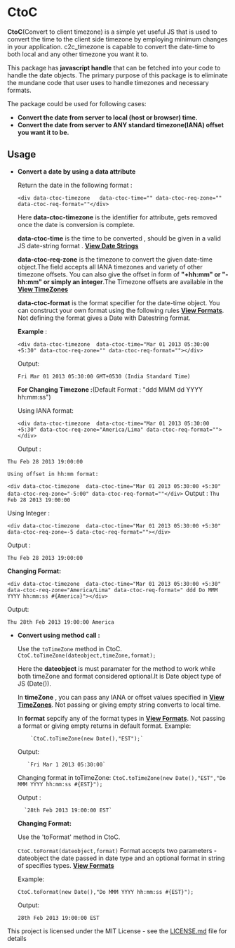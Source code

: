 # CtoC


**CtoC**(Convert to client timezone) is a simple yet useful JS that is used to convert the time to the client side timezone by employing minimum changes  in your application. c2c_timezone is capable to convert the  date-time to both local and any other timezone you want it to. 

This package has **javascript handle** that can be fetched into your code to handle the date objects. The primary purpose of this package is to eliminate the mundane code that user  uses to handle timezones and necessary formats.

The package could be used for following cases:
- **Convert the date from server to local (host or browser) time.**
- **Convert the date from server to ANY standard timezone(IANA) offset you want it to be.**



## Usage

 - **Convert a date by using a data attribute**
    
   Return the date in the following format :
     
   `<div data-ctoc-timezone   data-ctoc-time="" data-ctoc-req-zone="" data-ctoc-req-format=""</div>`
   
   Here **data-ctoc-timezone** is the identifier for attribute,  gets removed once the date is conversion is complete.
   
   **data-ctoc-time** is the time to be converted , should be given in a valid JS date-string  format . **[View Date Strings](https://www.w3schools.com/js/js_date_formats.asp)**
  
   **data-ctoc-req-zone** is the timezone to convert the given date-time object.The field accepts all IANA timezones and variety of other timezone offsets. You can also give the offset in form of **"+hh:mm" or "-hh:mm" or simply an integer**.The Timezone offsets are available in the **[View TimeZones](https://github.com/sandeepvvn/ctoc_timezone/wiki/TimeZones)**
   
   **data-ctoc-format** is the format specifier for the date-time object. You can construct your own format using the following rules       **[View Formats](https://github.com/sandeepvvn/ctoc_timezone/wiki/Formats)**. Not defining the format gives a Date with Datestring format.
   
   **Example** :
   
   `<div data-ctoc-timezone  data-ctoc-time="Mar 01 2013 05:30:00 +5:30" data-ctoc-req-zone="" data-ctoc-req-format=""></div>`
    
   Output:
   
    `Fri Mar 01 2013 05:30:00 GMT+0530 (India Standard Time)`
   
   **For Changing Timezone :**(Default Format : "ddd MMM dd YYYY hh:mm:ss")
    
    Using IANA format:
   
   `<div data-ctoc-timezone  data-ctoc-time="Mar 01 2013 05:30:00 +5:30" data-ctoc-req-zone="America/Lima" data-ctoc-req-format=""> </div>`
    
     Output :
  
  `Thu Feb 28 2013 19:00:00`
   
    Using offset in hh:mm format:
   
   `<div data-ctoc-timezone  data-ctoc-time="Mar 01 2013 05:30:00 +5:30" data-ctoc-req-zone="-5:00" data-ctoc-req-format=""</div>`
   Output :
  `Thu Feb 28 2013 19:00:00`
  
  Using Integer :
  
  `<div data-ctoc-timezone  data-ctoc-time="Mar 01 2013 05:30:00 +5:30" data-ctoc-req-zone=-5 data-ctoc-req-format=""></div>`
  
  Output :
  
  `Thu Feb 28 2013 19:00:00`
                                
  **Changing Format:** 
   
   `<div data-ctoc-timezone  data-ctoc-time="Mar 01 2013 05:30:00 +5:30" data-ctoc-req-zone="America/Lima" data-ctoc-req-format=" ddd Do MMM YYYY hh:mm:ss #{America}"></div>`
   
   Output:
   
   `Thu 28th Feb 2013 19:00:00 America`
  
  
  
- **Convert using method call :**

  
   Use the  `toTimeZone` method in CtoC.
        `CtoC.toTimeZone(dateobject,timeZone,format);`
        
   Here the **dateobject** is must paramater for the method to work while both timeZone and format considered optional.It is Date object type of JS (Date()).
   
   In **timeZone** , you can pass any IANA or offset values specified in  **[View TimeZones](https://github.com/sandeepvvn/ctoc_timezone/wiki/TimeZones)**. Not passing or giving empty string converts to local time.  
   
   In **format** sepcify any of the format types in  **[View Formats](https://github.com/sandeepvvn/ctoc_timezone/wiki/Formats)**. Not passing a format or giving empty returns in default format.
   Example:
          
          `CtoC.toTimeZone(new Date(),"EST");`
          
   Output:
         
         `Fri Mar 1 2013 05:30:00`
    
    Changing format in toTimeZone:
        `CtoC.toTimeZone(new Date(),"EST","Do MMM YYYY hh:mm:ss #{EST}");`
        
    Output :
        
        `28th Feb 2013 19:00:00 EST`
    
   **Changing Format:**
         
  Use the 'toFormat' method in CtoC.
     
     `CtoC.toFormat(dateobject,format)`
  Format accepts two parameters - dateobject the date passed in date type and an optional format in string of specifies types. **[View Formats](https://github.com/sandeepvvn/ctoc_timezone/wiki/Formats)**
  
  Example:
  
  `CtoC.toFormat(new Date(),"Do MMM YYYY hh:mm:ss #{EST}");`
  
  Output:
  
  `28th Feb 2013 19:00:00 EST`



This project is licensed under the MIT License - see the [LICENSE.md](LICENSE.md) file for details


